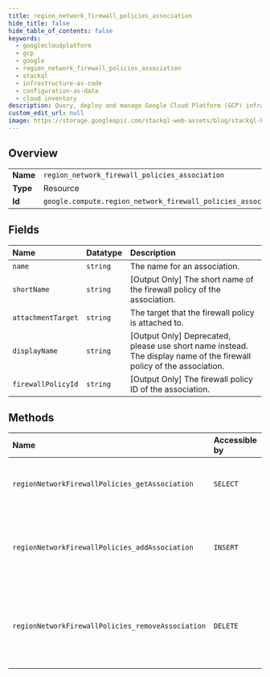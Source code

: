 ```yaml
---
title: region_network_firewall_policies_association
hide_title: false
hide_table_of_contents: false
keywords:
  - googlecloudplatform
  - gcp
  - google
  - region_network_firewall_policies_association
  - stackql
  - infrastructure-as-code
  - configuration-as-data
  - cloud inventory
description: Query, deploy and manage Google Cloud Platform (GCP) infrastructure and resources using SQL
custom_edit_url: null
image: https://storage.googleapis.com/stackql-web-assets/blog/stackql-blog-post-featured-image.png
---
```

  
    

## Overview
<table><tbody>
<tr><td><b>Name</b></td><td><code>region_network_firewall_policies_association</code></td></tr>
<tr><td><b>Type</b></td><td>Resource</td></tr>
<tr><td><b>Id</b></td><td><code>google.compute.region_network_firewall_policies_association</code></td></tr>
</tbody></table>

## Fields
| Name | Datatype | Description |
|:-----|:---------|:------------|
| `name` | `string` | The name for an association. |
| `shortName` | `string` | [Output Only] The short name of the firewall policy of the association. |
| `attachmentTarget` | `string` | The target that the firewall policy is attached to. |
| `displayName` | `string` | [Output Only] Deprecated, please use short name instead. The display name of the firewall policy of the association. |
| `firewallPolicyId` | `string` | [Output Only] The firewall policy ID of the association. |
## Methods
| Name | Accessible by | Required Params | Description |
|:-----|:--------------|:----------------|:------------|
| `regionNetworkFirewallPolicies_getAssociation` | `SELECT` | `firewallPolicy, project, region` | Gets an association with the specified name. |
| `regionNetworkFirewallPolicies_addAssociation` | `INSERT` | `firewallPolicy, project, region` | Inserts an association for the specified network firewall policy. |
| `regionNetworkFirewallPolicies_removeAssociation` | `DELETE` | `firewallPolicy, project, region` | Removes an association for the specified network firewall policy. |
